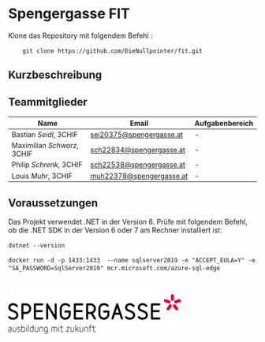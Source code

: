 # Spengergasse FIT

Klone das Repository mit folgendem Befehl :

```
    git clone https://github.com/DieNullpointer/fit.git
```

## Kurzbeschreibung

## Teammitglieder

| Name                    | Email                  | Aufgabenbereich                         |
| ----------------------- | ---------------------- | --------------------------------------- |
| Bastian *Seidl*, 3CHIF | sei20375@spengergasse.at | - |
| Maximilian *Schwarz*, 3CHIF | sch22834@spengergasse.at | - |
| Philip *Schrenk*, 3CHIF | sch22538@spengergasse.at | - |
| Louis *Muhr*, 3CHIF | muh22378@spengergasse.at | - |

## Voraussetzungen

Das Projekt verwendet .NET in der Version 6. Prüfe mit folgendem Befehl, ob die .NET SDK in der
Version 6 oder 7 am Rechner installiert ist:

```
dotnet --version
```

```
docker run -d -p 1433:1433  --name sqlserver2019 -e "ACCEPT_EULA=Y" -e "SA_PASSWORD=SqlServer2019" mcr.microsoft.com/azure-sql-edge
```

![](./SpengerLogo_720px.png)